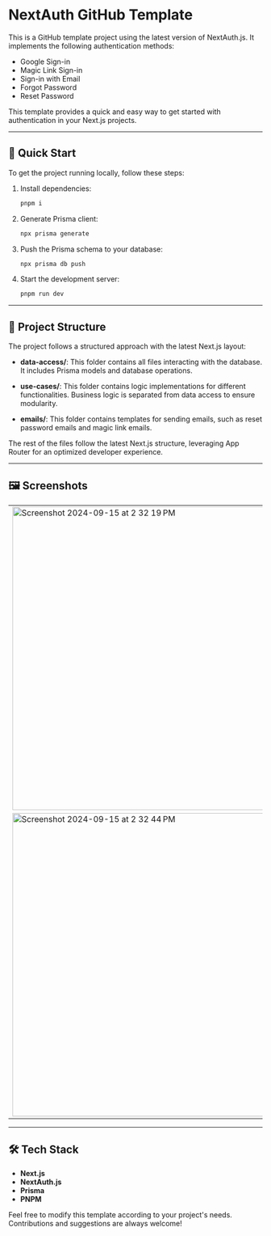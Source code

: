 
# NextAuth GitHub Template

This is a GitHub template project using the latest version of NextAuth.js. It implements the following authentication methods:

- Google Sign-in
- Magic Link Sign-in
- Sign-in with Email
- Forgot Password
- Reset Password

This template provides a quick and easy way to get started with authentication in your Next.js projects.

---

## 🚀 Quick Start

To get the project running locally, follow these steps:

1. Install dependencies:
   ```bash
   pnpm i
   ```

2. Generate Prisma client:
   ```bash
   npx prisma generate
   ```

3. Push the Prisma schema to your database:
   ```bash
   npx prisma db push
   ```

4. Start the development server:
   ```bash
   pnpm run dev
   ```

---

## 📁 Project Structure

The project follows a structured approach with the latest Next.js layout:

- **data-access/**: This folder contains all files interacting with the database. It includes Prisma models and database operations.
  
- **use-cases/**: This folder contains logic implementations for different functionalities. Business logic is separated from data access to ensure modularity.
  
- **emails/**: This folder contains templates for sending emails, such as reset password emails and magic link emails.

The rest of the files follow the latest Next.js structure, leveraging App Router for an optimized developer experience.

---

## 🖼️ Screenshots

<table>
  <tr>
    <td><img width="600" alt="Screenshot 2024-09-15 at 2 32 19 PM" src="https://github.com/user-attachments/assets/34d91483-e1ad-47b3-91d2-cf0093ac22aa"></td>
    <td><img width="600" alt="Screenshot 2024-09-15 at 2 32 35 PM" src="https://github.com/user-attachments/assets/b830cb18-1070-4ce2-bb09-1f2727c84f38"></td>
  </tr>
  <tr>
    <td><img width="600" alt="Screenshot 2024-09-15 at 2 32 44 PM" src="https://github.com/user-attachments/assets/41b98e70-79d0-4e85-b96e-acf3fbf7b2e5"></td>
    <td><img width="600" alt="Screenshot 2024-09-15 at 2 32 54 PM" src="https://github.com/user-attachments/assets/3b29ecf5-7aa7-47f4-a0fa-45e140b04581"></td>
  </tr>
</table>




---

## 🛠️ Tech Stack

- **Next.js**
- **NextAuth.js**
- **Prisma**
- **PNPM**

Feel free to modify this template according to your project's needs. Contributions and suggestions are always welcome!
